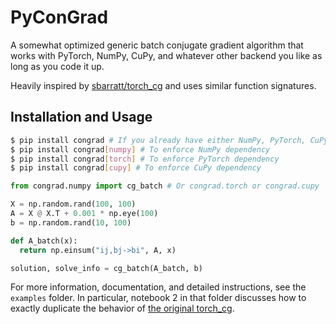 # PyConGrad
A somewhat optimized generic batch conjugate gradient algorithm that works with PyTorch, NumPy, CuPy, and whatever other backend you like as long as you code it up.

Heavily inspired by [sbarratt/torch_cg](https://github.com/sbarratt/torch_cg) and uses similar function signatures.

## Installation and Usage

```bash
$ pip install congrad # If you already have either NumPy, PyTorch, CuPy, or your backend of choice installed
$ pip install congrad[numpy] # To enforce NumPy dependency
$ pip install congrad[torch] # To enforce PyTorch dependency
$ pip install congrad[cupy] # To enforce CuPy dependency
```

```python
from congrad.numpy import cg_batch # Or congrad.torch or congrad.cupy

X = np.random.rand(100, 100)
A = X @ X.T + 0.001 * np.eye(100)
b = np.random.rand(10, 100)

def A_batch(x):
  return np.einsum("ij,bj->bi", A, x)

solution, solve_info = cg_batch(A_batch, b)
```

For more information, documentation, and detailed instructions, see the `examples` folder.  In particular, notebook 2 in that folder discusses how to exactly duplicate the behavior of [the original torch_cg](https://github.com/sbarratt/torch_cg/blob/master/torch_cg/cg_batch.py).
